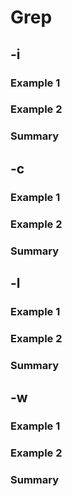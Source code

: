 # Grep

## -i

### Example 1

### Example 2

### Summary

## -c

### Example 1

### Example 2

### Summary

## -l

### Example 1

### Example 2

### Summary

## -w

### Example 1

### Example 2

### Summary
